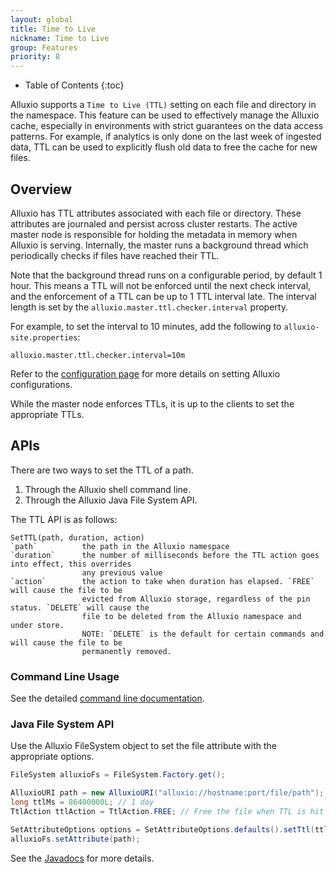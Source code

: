 ```yaml
---
layout: global
title: Time to Live
nickname: Time to Live
group: Features
priority: 8
---
```


* Table of Contents
{:toc}

Alluxio supports a `Time to Live (TTL)` setting on each file and directory in the namespace. This
feature can be used to effectively manage the Alluxio cache, especially in environments with strict
guarantees on the data access patterns. For example, if analytics is only done on the last week of
ingested data, TTL can be used to explicitly flush old data to free the cache for new
files.

## Overview

Alluxio has TTL attributes associated with each file or directory. These attributes are journaled
and persist across cluster restarts. The active master node is responsible for holding the metadata
in memory when Alluxio is serving. Internally, the master runs a background thread which
periodically checks if files have reached their TTL.

Note that the background thread runs on a configurable period, by default 1 hour. This means a TTL
will not be enforced until the next check interval, and the enforcement of a TTL can be up to 1
TTL interval late. The interval length is set by the `alluxio.master.ttl.checker.interval`
property.

For example, to set the interval to 10 minutes, add the following to `alluxio-site.properties`:

```
alluxio.master.ttl.checker.interval=10m
```

Refer to the [configuration page](Configuration-Settings.html) for more details on setting Alluxio
configurations.

While the master node enforces TTLs, it is up to the clients to set the appropriate TTLs.

## APIs

There are two ways to set the TTL of a path.

1. Through the Alluxio shell command line.
1. Through the Alluxio Java File System API.

The TTL API is as follows:

```
SetTTL(path, duration, action)
`path`          the path in the Alluxio namespace
`duration`      the number of milliseconds before the TTL action goes into effect, this overrides
                any previous value
`action`        the action to take when duration has elapsed. `FREE` will cause the file to be
                evicted from Alluxio storage, regardless of the pin status. `DELETE` will cause the
                file to be deleted from the Alluxio namespace and under store.
                NOTE: `DELETE` is the default for certain commands and will cause the file to be
                permanently removed.
```

### Command Line Usage

See the detailed [command line documentation](Command-Line-Interface.html#setttl).

### Java File System API

Use the Alluxio FileSystem object to set the file attribute with the appropriate options.

```java
FileSystem alluxioFs = FileSystem.Factory.get();

AlluxioURI path = new AlluxioURI("alluxio://hostname:port/file/path");
long ttlMs = 86400000L; // 1 day
TtlAction ttlAction = TtlAction.FREE; // Free the file when TTL is hit

SetAttributeOptions options = SetAttributeOptions.defaults().setTtl(ttlMs).setTtlAction(ttlAction);
alluxioFs.setAttribute(path);
```

See the [Javadocs](http://www.alluxio.org/javadoc/{{site.ALLUXIO_MAJOR_VERSION}}/index.html) for
more details.
